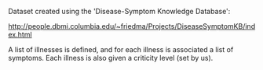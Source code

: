 Dataset created using the 'Disease-Symptom Knowledge Database':

http://people.dbmi.columbia.edu/~friedma/Projects/DiseaseSymptomKB/index.html

A list of illnesses is defined, and for each illness is associated a list of symptoms.
Each illness is also given a criticity level (set by us).

